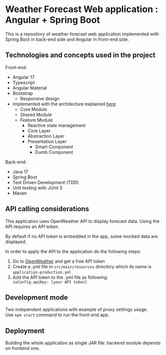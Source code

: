 # Weather Forecast Web application : Angular + Spring Boot

This is a repository of weather forecast web application implemented with Spring Boot in back-end side and Angular in front-end side.

## Technologies and concepts used in the project

Front-end:
- Angular 17
- Typescript
- Angular Material
- Bootstrap
	- Responsive design
- Implemented with the architecture explained [here](https://dev-academy.com/angular-architecture-best-practices/)
	- Core Module
	- Shared Module
	- Feature Module
		- Reactive state management
		- Core Layer
		- Abstraction Layer
		- Presentation Layer
			- Smart Component
			- Dumb Component

Back-end:
- Java 17
- Spring Boot
- Test Driven Development (TDD)
- Unit testing with JUnit 5
- Maven

## API calling considerations
<p>This application uses OpenWeather API to display forecast data. Using the API requires an API token.</p>
<p>By default if no API token is embedded in the app, some mocked data are displayed.</p>
<p>In order to apply the API to the application do the following steps:</p>
<ol>
	<li> Go to <a href="https://openweathermap.org/api">OpenWeather</a> and get a free API token</li>
	<li> Create a .yml file in <code>src/main/resources</code> directory which its name is <code>application-production.yml</code></li>
	<li> Add the API token to the .yml file as following:</li>
			<code>ioConfig.apiKey: [your API token]</code>
</ol>

## Development mode
Two independent applications with example of proxy settings usage.
<br>Use ``npm start`` command to run the front-end app.

## Deployment
Building the whole application as single JAR file: backend module depends on frontend one.